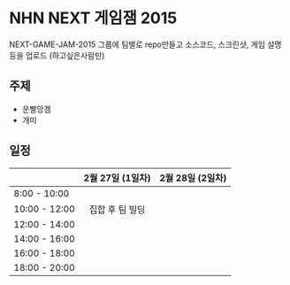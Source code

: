 NHN NEXT 게임잼 2015
====

NEXT-GAME-JAM-2015 그룹에 팀별로 repo만들고 소스코드, 스크린샷, 게임 설명등을 업로드 (하고싶은사람만)

주제
----
* 운빨망겜
* 개미

일정
----
|               | __2월 27일 (1일차)__  | __2월 28일 (2일차)__ |
| ------------- |:---------------------:| --------------------:|
| 8:00 - 10:00  |                       |                      |
| 10:00 - 12:00 | 집합 후 팀 빌딩       |                      |
| 12:00 - 14:00 |                       |                      |
| 14:00 - 16:00 |                       |                      |
| 16:00 - 18:00 |                       |                      |
| 18:00 - 20:00 |                       |                      |

